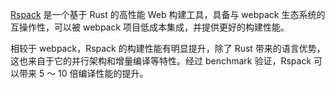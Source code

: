 [Rspack](https://rspack.dev/) 是一个基于 Rust 的高性能 Web 构建工具，具备与 webpack 生态系统的互操作性，可以被 webpack 项目低成本集成，并提供更好的构建性能。

相较于 webpack，Rspack 的构建性能有明显提升，除了 Rust 带来的语言优势，这也来自于它的并行架构和增量编译等特性。经过 benchmark 验证，Rspack 可以带来 5 ～ 10 倍编译性能的提升。
